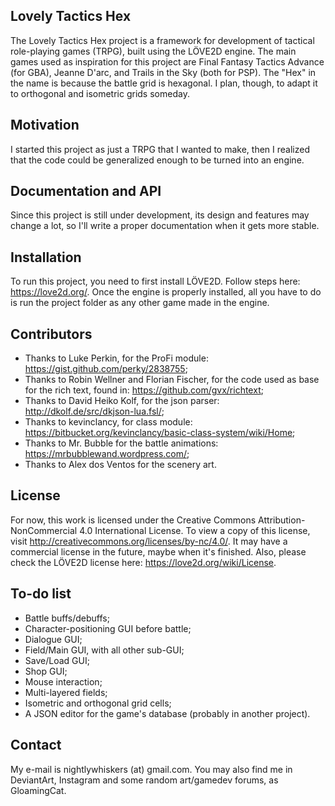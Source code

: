 ## Lovely Tactics Hex

The Lovely Tactics Hex project is a framework for development of tactical role-playing games (TRPG), built using the LÖVE2D engine.
The main games used as inspiration for this project are Final Fantasy Tactics Advance (for GBA), Jeanne D'arc, and Trails in the Sky (both for PSP).
The "Hex" in the name is because the battle grid is hexagonal. I plan, though, to adapt it to orthogonal and isometric grids someday.

## Motivation

I started this project as just a TRPG that I wanted to make, then I realized that the code could be generalized enough to be turned into an engine.

## Documentation and API

Since this project is still under development, its design and features may change a lot, so I'll write a proper documentation when it gets more stable.

## Installation

To run this project, you need to first install LÖVE2D. Follow steps here: https://love2d.org/.
Once the engine is properly installed, all you have to do is run the project folder as any other game made in the engine.

## Contributors

* Thanks to Luke Perkin, for the ProFi module: https://gist.github.com/perky/2838755;
* Thanks to Robin Wellner and Florian Fischer, for the code used as base for the rich text, found in: https://github.com/gvx/richtext;
* Thanks to David Heiko Kolf, for the json parser: http://dkolf.de/src/dkjson-lua.fsl/;
* Thanks to kevinclancy, for class module: https://bitbucket.org/kevinclancy/basic-class-system/wiki/Home;
* Thanks to Mr. Bubble for the battle animations: https://mrbubblewand.wordpress.com/;
* Thanks to Alex dos Ventos for the scenery art.

## License

For now, this work is licensed under the Creative Commons Attribution-NonCommercial 4.0 International License. To view a copy of this license, visit http://creativecommons.org/licenses/by-nc/4.0/. It may have a commercial license in the future, maybe when it's finished.
Also, please check the LÖVE2D license here: https://love2d.org/wiki/License.

## To-do list

* Battle buffs/debuffs;
* Character-positioning GUI before battle;
* Dialogue GUI;
* Field/Main GUI, with all other sub-GUI;
* Save/Load GUI;
* Shop GUI;
* Mouse interaction;
* Multi-layered fields;
* Isometric and orthogonal grid cells;
* A JSON editor for the game's database (probably in another project).

## Contact

My e-mail is nightlywhiskers (at) gmail.com. You may also find me in DeviantArt, Instagram and some random art/gamedev forums, as GloamingCat.